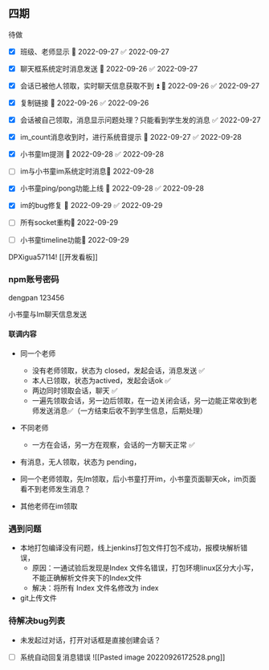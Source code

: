 ## 四期

待做
- [x] 班级、老师显示 📅 2022-09-27 ✅ 2022-09-27
- [x] 聊天框系统定时消息发送 📅 2022-09-26 ✅ 2022-09-27
- [x] 会话已被他人领取，实时聊天信息获取不到 ⏫ 📅 2022-09-26 ✅ 2022-09-27
- [x] 复制链接 📅 2022-09-26 ✅ 2022-09-26
- [x] 会话被自己领取，消息显示问题处理？只能看到学生发的消息 ✅ 2022-09-27
- [x] im_count消息收到时，进行系统音提示 📅 2022-09-27 ✅ 2022-09-28
- [x] 小书童Im提测 📅 2022-09-28 ✅ 2022-09-28
- [ ] im与小书童im系统定时消息📅 2022-09-28 
- [x] 小书童ping/pong功能上线 📅 2022-09-28 ✅ 2022-09-28
- [x] im的bug修复 📅 2022-09-29 ✅ 2022-09-29
- [ ] 所有socket重构🛫 2022-09-29
- [ ] 小书童timeline功能📅 2022-09-29



DPXigua57114!
[[开发看板]]

### npm账号密码
dengpan
123456


小书童与Im聊天信息发送

#### 联调内容
- 同一个老师
	- 没有老师领取，状态为 closed，发起会话，消息发送   ✅ 
	- 本人已领取，状态为actived，发起会话ok ✅
	- 两边同时领取会话，聊天 ✅
	- 一遍先领取会话，另一边后领取，在一边关闭会话，另一边能正常收到老师发送消息✅（一方结束后收不到学生信息，后期处理）
- 不同老师
	- 一方在会话，另一方在观察，会话的一方聊天正常 ✅ 


- 有消息，无人领取，状态为 pending，
- 同一个老师领取，先Im领取，后小书童打开im，小书童页面聊天ok，im页面看不到老师发生消息？
- 其他老师在im领取

### 遇到问题
- 本地打包编译没有问题，线上jenkins打包文件打包不成功，报模块解析错误，
	- 原因：一通试验后发现是Index 文件名错误，打包环境linux区分大小写，不能正确解析文件夹下的Index文件
	- 解决：将所有 Index 文件名修改为 index 
- git上传文件

### 待解决bug列表
- 未发起过对话，打开对话框是直接创建会话？

- [ ] 系统自动回复消息错误
![[Pasted image 20220926172528.png]]
